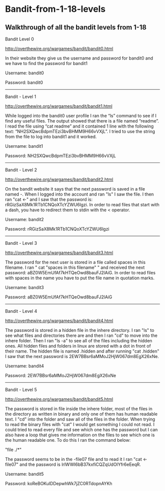 # Bandit-from-1-18-levels
Walkthrough of all the bandit levels from 1-18
--------------------------------------------------------------------------------------------------------------------------------------

Bandit Level 0

http://overthewire.org/wargames/bandit/bandit0.html

In their website they give us the username and password for bandit0 and we have to find the password for bandit1

Username: bandit0

Password: bandit0 

---------------------------------------------------------------------------------------------------------------------------------------

Bandit - Level 1

http://overthewire.org/wargames/bandit/bandit1.html

While logged into the bandit0 user profile I ran the “ls” command to see if I find any useful files. The output showed that there is a file named “readme”. I read the file using “cat readme” and it contained 1 line with the following text: “NH2SXQwcBdpmTEzi3bvBHMM9H66vVXjL”. I tried to use the string from the file to log into bandit1 and it worked.

Username: bandit1

Password: NH2SXQwcBdpmTEzi3bvBHMM9H66vVXjL

---------------------------------------------------------------------------------------------------------------------------------------

Bandit - Level 2

http://overthewire.org/wargames/bandit/bandit2.html

On the bandit website it says that the next password is saved in a file named -. When I logged into the account and ran "ls" I saw the file. I then ran "cat <-" and I saw that the password is: rRGizSaX8Mk1RTb1CNQoXTcYZWU6lgzi. In order to read files that start with a dash, you have to redirect them to stdin with the < operator. 

Username: bandit2

Password: rRGizSaX8Mk1RTb1CNQoXTcYZWU6lgzi

---------------------------------------------------------------------------------------------------------------------------------------

Bandit - Level 3

http://overthewire.org/wargames/bandit/bandit3.html

The password for the next user is stored in a file called spaces in this filename. I ran " cat "spaces in this filename" " and received the next password: aBZ0W5EmUfAf7kHTQeOwd8bauFJ2lAiG. In order to read files with spaces in the name you have to put the file name in quotation marks.

Username: bandit3

Password: aBZ0W5EmUfAf7kHTQeOwd8bauFJ2lAiG

---------------------------------------------------------------------------------------------------------------------------------------

Bandit - Level 4

http://overthewire.org/wargames/bandit/bandit4.html

The password is stored in a hidden file in the inhere directory. I ran "ls" to see what files and directories there are and then I ran "cd" to move into the inhere folder. Then I ran "ls -a" to see all of the files including the hidden ones. All hidden files and folders in linux are stored with a dot in front of their name. The hidden file is named .hidden and after running "cat .hidden" I saw that the next password is 2EW7BBsr6aMMoJ2HjW067dm8EgX26xNe.

Username: bandit4

Password: 2EW7BBsr6aMMoJ2HjW067dm8EgX26xNe

---------------------------------------------------------------------------------------------------------------------------------------

Bandit - Level 5

http://overthewire.org/wargames/bandit/bandit5.html

The password is stored in file inside the inhere folder, most of the files in the directory as written in binary and only one of them has human readable text. I "cd" into the folder and saw all of the files in the folder. When trying to read the binary files with "cat" I would get something I could not read. I could tried to read every file and see which one has the password but I can also have a loop that gives me information on the files to see which one is the human readable one. To do this I ran the command below:

"file ./*"

The password seems to be in the -file07 file and to read it I ran "cat <-file07" and the password is lrIWWI6bB37kxfiCQZqUdOIYfr6eEeqR.

Username: bandit5

Password: koReBOKuIDDepwhWk7jZC0RTdopnAYKh
